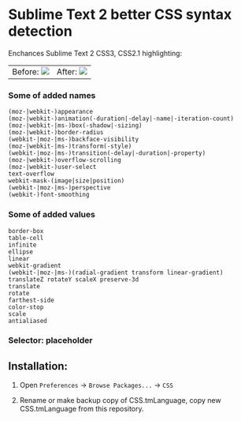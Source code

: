 # Sublime Text 2 better CSS syntax detection

Enchances Sublime Text 2 CSS3, CSS2.1 highlighting:

<table>
<tr>
<td>
Before:
<img src="https://raw.github.com/i-akhmadullin/Sublime-CSS/master/before.png">
</td>
<td>
After:
<img src="https://raw.github.com/i-akhmadullin/Sublime-CSS/master/after.png">
</td>
</tr>
</table>



### Some of added names
```
(moz-|webkit-)appearance
(moz-|webkit-)animation(-duration|-delay|-name|-iteration-count)
(moz-|webkit-|ms-)box(-shadow|-sizing)
(moz-|webkit-)border-radius
(webkit-|moz-|ms-)backface-visibility
(moz-|webkit-|ms-)transform(-style)
(webkit-|moz-|ms-)transition(-delay|-duration|-property)
(moz-|webkit-)overflow-scrolling
(moz-|webkit-)user-select
text-overflow
webkit-mask-(image|size|position)
(webkit-|moz-|ms-)perspective
(webkit-)font-smoothing
```

### Some of added values
```
border-box
table-cell
infinite
ellipse
linear
webkit-gradient
(webkit-|moz-|ms-)(radial-gradient transform linear-gradient)
translateZ rotateY scaleX preserve-3d
translate
rotate
farthest-side
color-stop
scale
antialiased
```

### Selector: placeholder



## Installation:

1. Open `Preferences` → `Browse Packages...` → `CSS`

2. Rename or make backup copy of CSS.tmLanguage, copy new CSS.tmLanguage from this repository.


